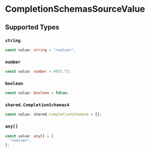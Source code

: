 # CompletionSchemasSourceValue


## Supported Types

### `string`

```typescript
const value: string = "<value>";
```

### `number`

```typescript
const value: number = 4053.73;
```

### `boolean`

```typescript
const value: boolean = false;
```

### `shared.CompletionSchemas4`

```typescript
const value: shared.CompletionSchemas4 = {};
```

### `any[]`

```typescript
const value: any[] = [
  "<value>",
];
```

